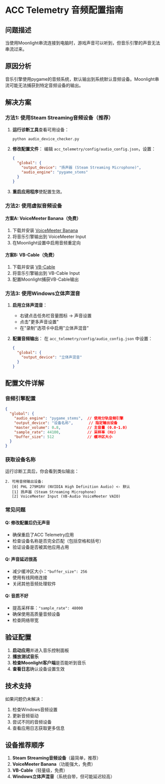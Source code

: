 # ACC Telemetry 音频配置指南

## 问题描述
当使用Moonlight串流连接到电脑时，游戏声音可以听到，但音乐引擎的声音无法串流过来。

## 原因分析
音乐引擎使用pygame的音频系统，默认输出到系统默认音频设备。Moonlight串流可能无法捕获到特定音频设备的输出。

## 解决方案

### 方法1: 使用Steam Streaming音频设备（推荐）

1. **运行诊断工具**查看可用设备：
   ```bash
   python audio_device_checker.py
   ```

2. **修改配置文件**：
   编辑 `acc_telemetry/config/audio_config.json`，设置：
   ```json
   {
     "global": {
       "output_device": "扬声器 (Steam Streaming Microphone)",
       "audio_engine": "pygame_stems"
     }
   }
   ```

3. **重启应用程序**使配置生效。

### 方法2: 使用虚拟音频设备

#### 方案A: VoiceMeeter Banana（免费）
1. 下载并安装 [VoiceMeeter Banana](https://vb-audio.com/Voicemeeter/banana.htm)
2. 将音乐引擎输出到 VoiceMeeter Input
3. 在Moonlight设置中启用音频重定向

#### 方案B: VB-Cable（免费）
1. 下载并安装 [VB-Cable](https://vb-audio.com/Cable/)
2. 将音乐引擎输出到 VB-Cable Input
3. 配置Moonlight捕获VB-Cable输出

### 方法3: 使用Windows立体声混音

1. **启用立体声混音**：
   - 右键点击任务栏音量图标 → 声音设置
   - 点击"更多声音设置"
   - 在"录制"选项卡中启用"立体声混音"

2. **配置音频输出**：
   在 `acc_telemetry/config/audio_config.json` 中设置：
   ```json
   {
     "global": {
       "output_device": "立体声混音"
     }
   }
   ```

## 配置文件详解

### 音频引擎配置
```json
{
  "global": {
    "audio_engine": "pygame_stems",  // 使用分轨音频引擎
    "output_device": "设备名称",       // 指定输出设备
    "master_volume": 0.8,            // 主音量 (0.0-1.0)
    "sample_rate": 44100,            // 采样率 (Hz)
    "buffer_size": 512               // 缓冲区大小
  }
}
```

### 获取设备名称
运行诊断工具后，你会看到类似输出：
```
2. 可用音频输出设备:
   [0] PHL 279M1RV (NVIDIA High Definition Audio) <- 默认
   [1] 扬声器 (Steam Streaming Microphone)
   [2] VoiceMeeter Input (VB-Audio VoiceMeeter VAIO)
```

### 常见问题

#### Q: 修改配置后仍无声音
- 确保重启了ACC Telemetry应用
- 检查设备名称是否完全匹配（包括空格和括号）
- 验证设备是否被其他应用占用

#### Q: 声音延迟很高
- 减少缓冲区大小：`"buffer_size": 256`
- 使用有线网络连接
- 关闭其他音频处理软件

#### Q: 音质不好
- 提高采样率：`"sample_rate": 48000`
- 确保使用高质量音频设备
- 检查网络带宽

## 验证配置

1. **启动应用**并进入音乐控制面板
2. **播放测试音乐**
3. **检查Moonlight客户端**是否能听到音乐
4. **查看日志**确认设备设置生效

## 技术支持

如果问题仍未解决：
1. 检查Windows音频设置
2. 更新音频驱动
3. 尝试不同的音频设备
4. 查看应用日志获取更多信息

## 设备推荐顺序

1. **Steam Streaming音频设备**（最简单，推荐）
2. **VoiceMeeter Banana**（功能强大，免费）
3. **VB-Cable**（轻量级，免费）
4. **Windows立体声混音**（系统自带，但可能延迟较高）